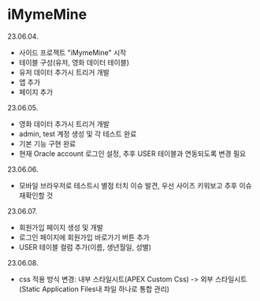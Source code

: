 # iMymeMine

23.06.04. 
- 사이드 프로젝트 "iMymeMine" 시작
- 테이블 구성(유저, 영화 데이터 테이블)
- 유저 데이터 추가시 트리거 개발
- 앱 추가
- 페이지 추가

23.06.05. 
- 영화 데이터 추가시 트리거 개발
- admin, test 계정 생성 및 각 테스트 완료
- 기본 기능 구현 완료
- 현재 Oracle account 로그인 설정, 추후 USER 테이블과 연동되도록 변경 필요

23.06.06.
- 모바일 브라우저로 테스트시 별점 터치 이슈 발견, 우선 사이즈 키워보고 추후 이슈 재확인할 것

23.06.07.
- 회원가입 페이지 생성 및 개발
- 로그인 페이지에 회원가입 바로가기 버튼 추가
- USER 테이블 컬럼 추가(이름, 생년월일, 성별)

23.06.08.
- css 적용 방식 변경: 내부 스타일시트(APEX Custom Css) -> 외부 스타일시트(Static Application Files내 파일 하나로 통합 관리)
